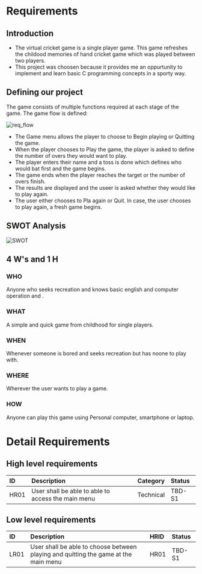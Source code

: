 # Requirements

## Introduction

* The virtual cricket game is a single player game. This game refreshes the childood memories of hand cricket game which was played between two players.
* This project was choosen because it provides me an oppurtunity to implement and learn basic C programming concepts in a sporty way.

## Defining our project

The game consists of multiple functions required at each stage of the game. The game flow is defined:

![req_flow](https://user-images.githubusercontent.com/81741838/114581476-584a6080-9c9d-11eb-8fed-c705c29b2de3.png)

* The Game menu allows the player to choose to Begin playing or Quitting the game.
* When the player chooses to Play the game, the player is asked to define the number of overs they would want to play.
* The player enters their name and a toss is done which defines who would bat first and the game begins.
* The game ends when the player reaches the target or the number of overs finish.
* The results are displayed and the useer is asked whether they would like to play again.
* The user either chooses to Pla again or Quit. In case, the user chooses to play again, a fresh game begins.

## SWOT Analysis

![SWOT](https://user-images.githubusercontent.com/81741838/114584532-68177400-9ca0-11eb-95fc-171f8ec4230f.PNG)

## 4 W's and 1 H 

### WHO

Anyone who seeks recreation and knows basic english and computer operation and .

### WHAT

A simple and quick game from childhood for single players.

### WHEN

Whenever someone is bored and seeks recreation but has noone to play with.

### WHERE

Wherever the user wants to play a game.

### HOW

Anyone can play this game using Personal computer, smartphone or laptop.

# Detail Requirements

## High level requirements

| ID | Description | Category | Status |
|:--|:----------------------------------|:-----------------|:-------------------|
| HR01 | User shall be able to able to access the main menu| Technical | TBD-S1 |

## Low level requirements

| ID | Description | HRID | Status |
|:--|:----------------------------------|:------|:-------------------|
| LR01 | User shall be able to choose between playing and quitting the game at the main menu| HR01 | TBD-S1 |



